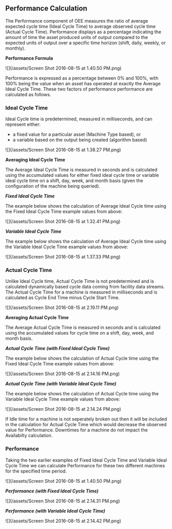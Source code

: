 ## **Performance Calculation**

The Performance component of OEE measures the ratio of average expected cycle time \(Ideal Cycle Time\) to average observed cycle time \(Actual Cycle Time\). Performance displays as a percentage indicating the amount of time the asset  produced units of output compared to the expected units of output over a specific time horizon \(shift, daily, weekly, or monthly\).

**Performance Formula**

![](/assets/Screen Shot 2016-08-15 at 1.40.50 PM.png)

Performance is expressed as a percentage between 0% and 100%, with 100% being the value when an asset has operated at exactly the Average Ideal Cycle Time. These two factors of performance performance are calculated as follows.

### **Ideal Cycle Time**

Ideal Cycle time is predetermined, measured in milliseconds, and can represent either:

* a fixed value for a particular asset \(Machine Type based\), or 
* a variable based on the output being created \(algorithm based\)

![](/assets/Screen Shot 2016-08-15 at 1.38.27 PM.png)

**Averaging Ideal Cycle Time**

The Average Ideal Cycle Time is measured in seconds and is calculated using the accumulated values for either fixed ideal cycle time or variable ideal cycle time on a shift, day, week, and month basis \(given the configuration of the machine being queried\).

_**Fixed Ideal Cycle Time**_

The example below shows the calculation of Average Ideal Cycle time using the Fixed Ideal Cycle Time example values from above:

![](/assets/Screen Shot 2016-08-15 at 1.32.41 PM.png)

_**Variable Ideal Cycle Time**_

The example below shows the calculation of Average Ideal Cycle time using the Variable Ideal Cycle Time example values from above:

![](/assets/Screen Shot 2016-08-15 at 1.37.33 PM.png)

### **Actual Cycle Time**

Unlike Ideal Cycle time, Actual Cycle Time is not predetermined and is calculated dynamically based cycle data coming from facility data streams. The Actual Cycle Time for a machine is measured in milliseconds and is calculated as Cycle End Time minus Cycle Start Time.

![](/assets/Screen Shot 2016-08-15 at 2.19.11 PM.png)

**Averaging Actual Cycle Time**

The Average Actual Cycle Time is measured in seconds and is calculated using the accumulated values for cycle time on a shift, day, week, and month basis.

_**Actual Cycle Time \(with Fixed Ideal Cycle Time\)**_

The example below shows the calculation of Actual Cycle time using the Fixed Ideal Cycle Time example values from above:

![](/assets/Screen Shot 2016-08-15 at 2.14.16 PM.png)

_**Actual Cycle Time \(with Variable Ideal Cycle Time\)**_

The example below shows the calculation of Actual Cycle time using the Variable Ideal Cycle Time example values from above:

![](/assets/Screen Shot 2016-08-15 at 2.14.24 PM.png)

If Idle time for a machine is not seperately broken out then it will be included in the calculation for Actual Cycle Time which would decrease the observed value for Performance. Downtimes for a machine do not impact the Availabilty calculation.

### **Performance**

Taking the two earlier examples of Fixed Ideal Cycle Time and Variable Ideal Cycle Time we can calculate Performance for these two different machines for the specified time period.

![](/assets/Screen Shot 2016-08-15 at 1.40.50 PM.png)

**_Performance \(with Fixed Ideal Cycle Time\)_**

![](/assets/Screen Shot 2016-08-15 at 2.14.31 PM.png)

**_Performance \(with Variable Ideal Cycle Time\)_**

![](/assets/Screen Shot 2016-08-15 at 2.14.42 PM.png)

